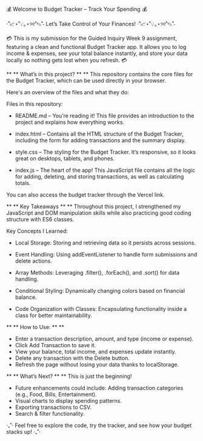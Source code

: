 💰 Welcome to Budget Tracker – Track Your Spending 💰

⋅˚📈⋆˚💡｡⋆୨୧˚✎˚⋅ Let’s Take Control of Your Finances! ⋅˚📈⋆˚💡｡⋆୨୧˚✎˚⋅

💳 This is my submission for the Guided Inquiry Week 9 assignment, featuring a clean and functional Budget Tracker app. It allows you to log income & expenses, see your total balance instantly, and store your data locally so nothing gets lost when you refresh. 💳

** ** What’s in this project? ** ** 
This repository contains the core files for the Budget Tracker, which can be used directly in your browser.

Here's an overview of the files and what they do:

Files in this repository:
- README.md – You’re reading it! This file provides an introduction to the project and explains how everything works.

- index.html – Contains all the HTML structure of the Budget Tracker, including the form for adding transactions and the summary display.

- style.css – The styling for the Budget Tracker. It’s responsive, so it looks great on desktops, tablets, and phones.

- index.js – The heart of the app! This JavaScript file contains all the logic for adding, deleting, and storing transactions, as well as calculating totals.

You can also access the budget tracker through the Vercel link.


** ** Key Takeaways ** **
Throughout this project, I strengthened my JavaScript and DOM manipulation skills while also practicing good coding structure with ES6 classes.

Key Concepts I Learned:
- Local Storage: Storing and retrieving data so it persists across sessions.

- Event Handling: Using addEventListener to handle form submissions and delete actions.

- Array Methods: Leveraging .filter(), .forEach(), and .sort() for data handling.

- Conditional Styling: Dynamically changing colors based on financial balance.

- Code Organization with Classes: Encapsulating functionality inside a class for better maintainability.

** ** How to Use: ** **
- Enter a transaction description, amount, and type (income or expense).
- Click Add Transaction to save it.
- View your balance, total income, and expenses update instantly.
- Delete any transaction with the Delete button.
- Refresh the page without losing your data thanks to localStorage.

** ** What’s Next? ** **
This is just the beginning!
- Future enhancements could include:
Adding transaction categories (e.g., Food, Bills, Entertainment).
- Visual charts to display spending patterns.
- Exporting transactions to CSV.
- Search & filter functionality.


‧₊˚⋅ Feel free to explore the code, try the tracker, and see how your budget stacks up! ‧₊˚⋅
